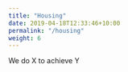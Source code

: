 ```yaml
---
title: "Housing"
date: 2019-04-18T12:33:46+10:00
permalink: "/housing"
weight: 6
---
```


We do X to achieve Y

